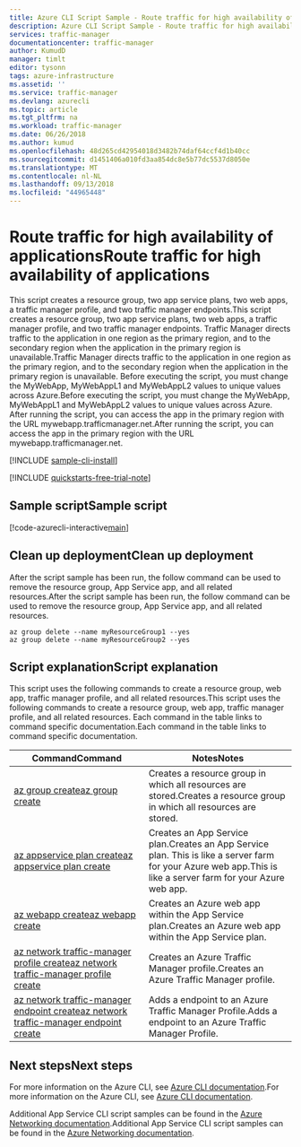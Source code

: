 ```yaml
---
title: Azure CLI Script Sample - Route traffic for high availability of applications | Microsoft Docs
description: Azure CLI Script Sample - Route traffic for high availability of applications
services: traffic-manager
documentationcenter: traffic-manager
author: KumudD
manager: timlt
editor: tysonn
tags: azure-infrastructure
ms.assetid: ''
ms.service: traffic-manager
ms.devlang: azurecli
ms.topic: article
ms.tgt_pltfrm: na
ms.workload: traffic-manager
ms.date: 06/26/2018
ms.author: kumud
ms.openlocfilehash: 48d265cd42954018d3482b74daf64ccf4d1b40cc
ms.sourcegitcommit: d1451406a010fd3aa854dc8e5b77dc5537d8050e
ms.translationtype: MT
ms.contentlocale: nl-NL
ms.lasthandoff: 09/13/2018
ms.locfileid: "44965448"
---
```

# <a name="route-traffic-for-high-availability-of-applications"></a><span data-ttu-id="d8d4e-103">Route traffic for high availability of applications</span><span class="sxs-lookup"><span data-stu-id="d8d4e-103">Route traffic for high availability of applications</span></span>

<span data-ttu-id="d8d4e-104">This script creates a resource group, two app service plans, two web apps, a traffic manager profile, and two traffic manager endpoints.</span><span class="sxs-lookup"><span data-stu-id="d8d4e-104">This script creates a resource group, two app service plans, two web apps, a traffic manager profile, and two traffic manager endpoints.</span></span> <span data-ttu-id="d8d4e-105">Traffic Manager directs traffic to the application in one region as the primary region, and to the secondary region when the application in the primary region is unavailable.</span><span class="sxs-lookup"><span data-stu-id="d8d4e-105">Traffic Manager directs traffic to the application in one region as the primary region, and to the secondary region when the application in the primary region is unavailable.</span></span> <span data-ttu-id="d8d4e-106">Before executing the script, you must change the MyWebApp, MyWebAppL1 and MyWebAppL2 values to unique values across Azure.</span><span class="sxs-lookup"><span data-stu-id="d8d4e-106">Before executing the script, you must change the MyWebApp, MyWebAppL1 and MyWebAppL2 values to unique values across Azure.</span></span> <span data-ttu-id="d8d4e-107">After running the script, you can access the app in the primary region with the URL mywebapp.trafficmanager.net.</span><span class="sxs-lookup"><span data-stu-id="d8d4e-107">After running the script, you can access the app in the primary region with the URL mywebapp.trafficmanager.net.</span></span>

[!INCLUDE [sample-cli-install](../../../includes/sample-cli-install.md)]

[!INCLUDE [quickstarts-free-trial-note](../../../includes/quickstarts-free-trial-note.md)]

## <a name="sample-script"></a><span data-ttu-id="d8d4e-108">Sample script</span><span class="sxs-lookup"><span data-stu-id="d8d4e-108">Sample script</span></span>

[!code-azurecli-interactive[main](../../../cli_scripts/traffic-manager/direct-traffic-for-increased-application-availability/direct-traffic-for-increased-application-availability.sh "Route traffic for high availability")]


## <a name="clean-up-deployment"></a><span data-ttu-id="d8d4e-109">Clean up deployment</span><span class="sxs-lookup"><span data-stu-id="d8d4e-109">Clean up deployment</span></span> 

<span data-ttu-id="d8d4e-110">After the script sample has been run, the follow command can be used to remove the resource group, App Service app, and all related resources.</span><span class="sxs-lookup"><span data-stu-id="d8d4e-110">After the script sample has been run, the follow command can be used to remove the resource group, App Service app, and all related resources.</span></span>

```azurecli
az group delete --name myResourceGroup1 --yes
az group delete --name myResourceGroup2 --yes
```

## <a name="script-explanation"></a><span data-ttu-id="d8d4e-111">Script explanation</span><span class="sxs-lookup"><span data-stu-id="d8d4e-111">Script explanation</span></span>

<span data-ttu-id="d8d4e-112">This script uses the following commands to create a resource group, web app, traffic manager profile, and all related resources.</span><span class="sxs-lookup"><span data-stu-id="d8d4e-112">This script uses the following commands to create a resource group, web app, traffic manager profile, and all related resources.</span></span> <span data-ttu-id="d8d4e-113">Each command in the table links to command specific documentation.</span><span class="sxs-lookup"><span data-stu-id="d8d4e-113">Each command in the table links to command specific documentation.</span></span>

| <span data-ttu-id="d8d4e-114">Command</span><span class="sxs-lookup"><span data-stu-id="d8d4e-114">Command</span></span> | <span data-ttu-id="d8d4e-115">Notes</span><span class="sxs-lookup"><span data-stu-id="d8d4e-115">Notes</span></span> |
|---|---|
| [<span data-ttu-id="d8d4e-116">az group create</span><span class="sxs-lookup"><span data-stu-id="d8d4e-116">az group create</span></span>](https://docs.microsoft.com/cli/azure/group#az_group_create) | <span data-ttu-id="d8d4e-117">Creates a resource group in which all resources are stored.</span><span class="sxs-lookup"><span data-stu-id="d8d4e-117">Creates a resource group in which all resources are stored.</span></span> |
| [<span data-ttu-id="d8d4e-118">az appservice plan create</span><span class="sxs-lookup"><span data-stu-id="d8d4e-118">az appservice plan create</span></span>](https://docs.microsoft.com/cli/azure/appservice/plan#az_appservice_plan_create) | <span data-ttu-id="d8d4e-119">Creates an App Service plan.</span><span class="sxs-lookup"><span data-stu-id="d8d4e-119">Creates an App Service plan.</span></span> <span data-ttu-id="d8d4e-120">This is like a server farm for your Azure web app.</span><span class="sxs-lookup"><span data-stu-id="d8d4e-120">This is like a server farm for your Azure web app.</span></span> |
| [<span data-ttu-id="d8d4e-121">az webapp create</span><span class="sxs-lookup"><span data-stu-id="d8d4e-121">az webapp create</span></span>](https://docs.microsoft.com/cli/azure/webapp?view=azure-cli-latest#az-webapp-create) | <span data-ttu-id="d8d4e-122">Creates an Azure web app within the App Service plan.</span><span class="sxs-lookup"><span data-stu-id="d8d4e-122">Creates an Azure web app within the App Service plan.</span></span> |
| [<span data-ttu-id="d8d4e-123">az network traffic-manager profile create</span><span class="sxs-lookup"><span data-stu-id="d8d4e-123">az network traffic-manager profile create</span></span>](https://docs.microsoft.com/cli/azure/network/traffic-manager/profile#az_network_traffic_manager_profile_create) | <span data-ttu-id="d8d4e-124">Creates an Azure Traffic Manager profile.</span><span class="sxs-lookup"><span data-stu-id="d8d4e-124">Creates an Azure Traffic Manager profile.</span></span> |
| [<span data-ttu-id="d8d4e-125">az network traffic-manager endpoint create</span><span class="sxs-lookup"><span data-stu-id="d8d4e-125">az network traffic-manager endpoint create</span></span>](https://docs.microsoft.com/cli/azure/network/traffic-manager/endpoint#az_network_traffic_manager_endpoint_create) | <span data-ttu-id="d8d4e-126">Adds a endpoint to an Azure Traffic Manager Profile.</span><span class="sxs-lookup"><span data-stu-id="d8d4e-126">Adds a endpoint to an Azure Traffic Manager Profile.</span></span> |

## <a name="next-steps"></a><span data-ttu-id="d8d4e-127">Next steps</span><span class="sxs-lookup"><span data-stu-id="d8d4e-127">Next steps</span></span>

<span data-ttu-id="d8d4e-128">For more information on the Azure CLI, see [Azure CLI documentation](https://docs.microsoft.com/cli/azure).</span><span class="sxs-lookup"><span data-stu-id="d8d4e-128">For more information on the Azure CLI, see [Azure CLI documentation](https://docs.microsoft.com/cli/azure).</span></span>

<span data-ttu-id="d8d4e-129">Additional App Service CLI script samples can be found in the [Azure Networking documentation](../cli-samples.md).</span><span class="sxs-lookup"><span data-stu-id="d8d4e-129">Additional App Service CLI script samples can be found in the [Azure Networking documentation](../cli-samples.md).</span></span>

